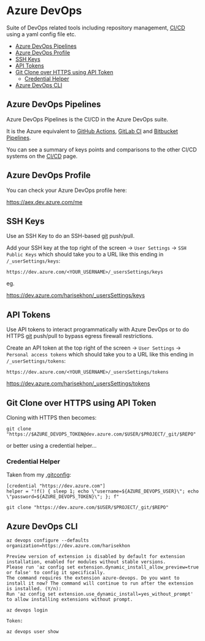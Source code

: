 # Azure DevOps

Suite of DevOps related tools including repository management, [CI/CD](cicd.md) using a yaml config file etc.

<!-- INDEX_START -->

- [Azure DevOps Pipelines](#azure-devops-pipelines)
- [Azure DevOps Profile](#azure-devops-profile)
- [SSH Keys](#ssh-keys)
- [API Tokens](#api-tokens)
- [Git Clone over HTTPS using API Token](#git-clone-over-https-using-api-token)
  - [Credential Helper](#credential-helper)
- [Azure DevOps CLI](#azure-devops-cli)

<!-- INDEX_END -->

## Azure DevOps Pipelines

Azure DevOps Pipelines is the CI/CD in the Azure DevOps suite.

It is the Azure equivalent to [GitHub Actions](github-actions.md), [GitLab CI](gitlab-ci.md) and [Bitbucket Pipelines](bitbucket.md).

You can see a summary of keys points and comparisons to the other CI/CD systems on the [CI/CD](cicd.md) page.

## Azure DevOps Profile

You can check your Azure DevOps profile here:

<https://aex.dev.azure.com/me>

## SSH Keys

Use an SSH Key to do an SSH-based [git](git.md) push/pull.

Add your SSH key at the top right of the screen -> `User Settings` -> `SSH Public Keys` which should take you to a URL
like this ending in `/_userSettings/keys`:

```text
https://dev.azure.com/<YOUR_USERNAME>/_usersSettings/keys
```

eg.

<https://dev.azure.com/harisekhon/_usersSettings/keys>

## API Tokens

Use API tokens to interact programmatically with Azure DevOps
or to do HTTPS [git](git.md) push/pull to bypass egress firewall restrictions.

Create an API token at the top right of the screen -> `User Settings` -> `Personal access tokens` which should take you
to a URL like this ending in `/_userSettings/tokens`:

```text
https://dev.azure.com/<YOUR_USERNAME>/_usersSettings/tokens
```

<https://dev.azure.com/harisekhon/_usersSettings/tokens>

## Git Clone over HTTPS using API Token

Cloning with HTTPS then becomes:

```shell
git clone "https://$AZURE_DEVOPS_TOKEN@dev.azure.com/$USER/$PROJECT/_git/$REPO"
```

or better using a credential helper...

### Credential Helper

Taken from my [.gitconfig](https://github.com/HariSekhon/DevOps-Bash-tools/blob/master/.gitconfig):

```properties
[credential "https://dev.azure.com"]
helper = "!f() { sleep 1; echo \"username=${AZURE_DEVOPS_USER}\"; echo \"password=${AZURE_DEVOPS_TOKEN}\"; }; f"
```

```shell
git clone "https://dev.azure.com/$USER/$PROJECT/_git/$REPO"
```

## Azure DevOps CLI

```shell
az devops configure --defaults organization=https://dev.azure.com/harisekhon
```

```text
Preview version of extension is disabled by default for extension installation, enabled for modules without stable versions.
Please run 'az config set extension.dynamic_install_allow_preview=true or false' to config it specifically.
The command requires the extension azure-devops. Do you want to install it now? The command will continue to run after the extension is installed. (Y/n):
Run 'az config set extension.use_dynamic_install=yes_without_prompt' to allow installing extensions without prompt.
```

```shell
az devops login
```

```text
Token:
```

```shell
az devops user show
```
